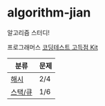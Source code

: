 # algorithm-jian
알고리즘 스터디!

프로그래머스 [코딩테스트 고득점 Kit](https://programmers.co.kr/learn/challenges?tab=practice_kit)

분류 | 문제
--- | ---
[해시](https://github.com/algorithm-ehwa/algorithm-jian/tree/master/hash) | 2/4 
[스택/큐](https://github.com/algorithm-ehwa/algorithm-jian/tree/master/stack_queue) | 1/6 

